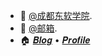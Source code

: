 <!-- Introduction -->

- :school: [@成都东软学院](https://www.nsu.edu.cn/).
- :email:  [@邮箱](2932508344@qq.com).
- :house:  [𝑩𝒍𝒐𝒈](https://blog.csdn.net/qq_38361942?type=blog) • [𝑷𝒓𝒐𝒇𝒊𝒍𝒆](https://github.com/mimis-s)


